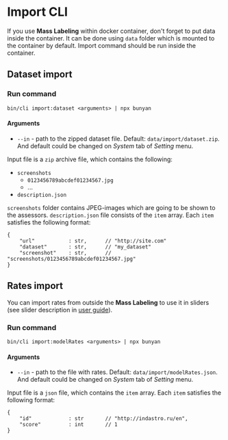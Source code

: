 # Import CLI

If you use __Mass Labeling__ within docker container, don't forget to put data inside the container. 
It can be done using `data` folder which is mounted to the container by default. 
Import command should be run inside the container.

## Dataset import

### Run command

`bin/cli import:dataset <arguments> | npx bunyan`

#### Arguments

* `--in` - path to the zipped dataset file. Default: `data/import/dataset.zip`. And default could be 
changed on _System_ tab of _Setting_ menu.

Input file is a `zip` archive file, which contains the following:

* `screenshots`
    * `0123456789abcdef01234567.jpg`
    * ...
* `description.json`

`screenshots` folder contains JPEG-images which are going to be shown to the assessors. `description.json` file
consists of the `item` array. Each `item` satisfies the following format:

```
{
    "url"           : str,      // "http://site.com"
    "dataset"       : str,      // "my_dataset"
    "screenshot"    : str,      // "screenshots/0123456789abcdef01234567.jpg"
}
```

## Rates import

You can import rates from outside the __Mass Labeling__ to use it in sliders (see slider description 
in [user guide](../user_guide)).  

### Run command

`bin/cli import:modelRates <arguments> | npx bunyan`

#### Arguments

* `--in` - path to the file with rates. Default: `data/import/modelRates.json`. And default could be 
changed on _System_ tab of _Setting_ menu.

Input file is a `json` file, which contains the `item` array. Each `item` satisfies the following format:

```
{
    "id"            : str       // "http://indastro.ru/en",
    "score"         : int       // 1
}
```

 
